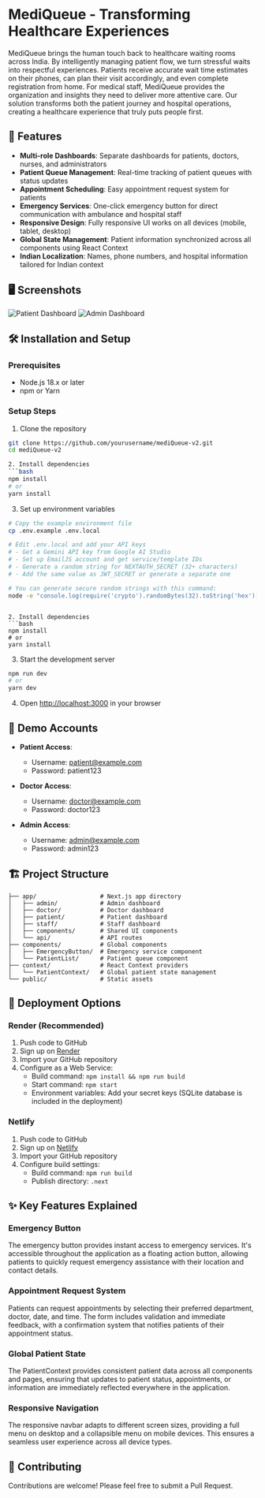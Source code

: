 # MediQueue - Transforming Healthcare Experiences

MediQueue brings the human touch back to healthcare waiting rooms across India. By intelligently managing patient flow, we turn stressful waits into respectful experiences. Patients receive accurate wait time estimates on their phones, can plan their visit accordingly, and even complete registration from home. For medical staff, MediQueue provides the organization and insights they need to deliver more attentive care. Our solution transforms both the patient journey and hospital operations, creating a healthcare experience that truly puts people first.

## 🚀 Features

- **Multi-role Dashboards**: Separate dashboards for patients, doctors, nurses, and administrators
- **Patient Queue Management**: Real-time tracking of patient queues with status updates
- **Appointment Scheduling**: Easy appointment request system for patients
- **Emergency Services**: One-click emergency button for direct communication with ambulance and hospital staff
- **Responsive Design**: Fully responsive UI works on all devices (mobile, tablet, desktop)
- **Global State Management**: Patient information synchronized across all components using React Context
- **Indian Localization**: Names, phone numbers, and hospital information tailored for Indian context

## 🖥️ Screenshots

![Patient Dashboard](https://via.placeholder.com/800x400.png?text=Patient+Dashboard)
![Admin Dashboard](https://via.placeholder.com/800x400.png?text=Admin+Dashboard)

## 🛠️ Installation and Setup

### Prerequisites
- Node.js 18.x or later
- npm or Yarn

### Setup Steps
1. Clone the repository
```bash
git clone https://github.com/yourusername/mediQueue-v2.git
cd mediQueue-v2

2. Install dependencies
```bash
npm install
# or
yarn install
```

3. Set up environment variables
```bash
# Copy the example environment file
cp .env.example .env.local

# Edit .env.local and add your API keys
# - Get a Gemini API key from Google AI Studio
# - Set up EmailJS account and get service/template IDs
# - Generate a random string for NEXTAUTH_SECRET (32+ characters)
# - Add the same value as JWT_SECRET or generate a separate one

# You can generate secure random strings with this command:
node -e "console.log(require('crypto').randomBytes(32).toString('hex'))"
```
```

2. Install dependencies
```bash
npm install
# or
yarn install
```

3. Start the development server
```bash
npm run dev
# or
yarn dev
```

4. Open [http://localhost:3000](http://localhost:3000) in your browser

## 📱 Demo Accounts

- **Patient Access**:
  - Username: patient@example.com
  - Password: patient123

- **Doctor Access**:
  - Username: doctor@example.com
  - Password: doctor123

- **Admin Access**:
  - Username: admin@example.com
  - Password: admin123

## 🏗️ Project Structure

```
├── app/                  # Next.js app directory
│   ├── admin/            # Admin dashboard
│   ├── doctor/           # Doctor dashboard
│   ├── patient/          # Patient dashboard
│   ├── staff/            # Staff dashboard
│   ├── components/       # Shared UI components
│   └── api/              # API routes
├── components/           # Global components
│   ├── EmergencyButton/  # Emergency service component
│   └── PatientList/      # Patient queue component
├── context/              # React Context providers
│   └── PatientContext/   # Global patient state management
└── public/               # Static assets
```

## 🚀 Deployment Options

### Render (Recommended)
1. Push code to GitHub
2. Sign up on [Render](https://render.com)
3. Import your GitHub repository
4. Configure as a Web Service:
   - Build command: `npm install && npm run build`
   - Start command: `npm start`
   - Environment variables: Add your secret keys (SQLite database is included in the deployment)

### Netlify
1. Push code to GitHub
2. Sign up on [Netlify](https://netlify.com)
3. Import your GitHub repository
4. Configure build settings:
   - Build command: `npm run build`
   - Publish directory: `.next`

## ✨ Key Features Explained

### Emergency Button
The emergency button provides instant access to emergency services. It's accessible throughout the application as a floating action button, allowing patients to quickly request emergency assistance with their location and contact details.

### Appointment Request System
Patients can request appointments by selecting their preferred department, doctor, date, and time. The form includes validation and immediate feedback, with a confirmation system that notifies patients of their appointment status.

### Global Patient State
The PatientContext provides consistent patient data across all components and pages, ensuring that updates to patient status, appointments, or information are immediately reflected everywhere in the application.

### Responsive Navigation
The responsive navbar adapts to different screen sizes, providing a full menu on desktop and a collapsible menu on mobile devices. This ensures a seamless user experience across all device types.

## 🤝 Contributing
Contributions are welcome! Please feel free to submit a Pull Request.
